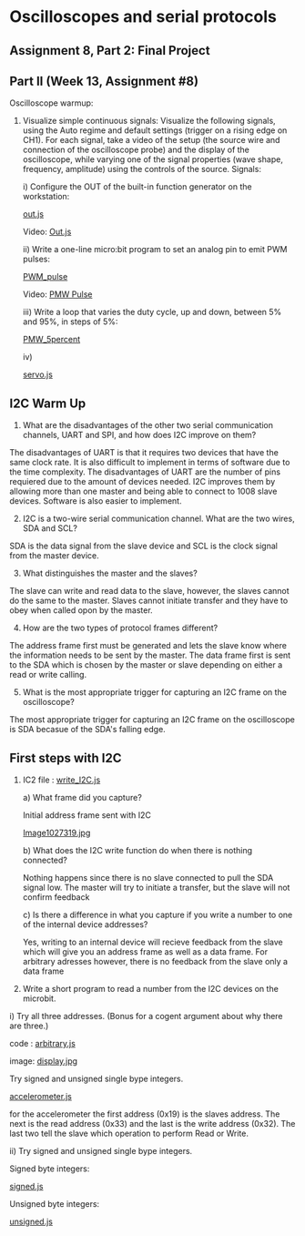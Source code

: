 # Oscilloscopes and serial protocols

## Assignment 8, Part 2: Final Project

## Part II (Week 13, Assignment #8)


Oscilloscope warmup:

1) Visualize simple continuous signals:
Visualize the following signals, using the Auto regime and default settings (trigger on a rising edge on CH1). For each signal, take a video of the setup (the source wire and connection of the oscilloscope probe) and the display of the oscilloscope, while varying one of the signal properties (wave shape, frequency, amplitude) using the controls of the source. Signals:
  
  
    i) Configure the OUT of the built-in function generator on the workstation:
        
   [out.js](out.js)
   
   Video: [Out.js](https://imgur.com/a/jv0HTJi)
    
    ii) Write a one-line micro:bit program to set an analog pin to emit PWM pulses:
    
   [PWM_pulse](PWM_pulse.js)
   
   Video: [PMW Pulse](https://i.imgur.com/xmTZrMv.mp4)
    
    iii) Write a loop that varies the duty cycle, up and down, between 5% and 95%, in steps of 5%:
    
   [PMW_5percent](PMW_5percent.js)
   
   iv) 
   
   [servo.js](servo.js)
        
    
## I2C Warm Up

  1. What are the disadvantages of the other two serial communication channels, UART and SPI, and how does I2C improve on         them?
    
The disadvantages of UART is that it requires two devices that have the same clock rate.  It is also difficult to     implement in terms of software due to the time complexity. The disadvantages of UART are the number of pins requiered due to  the amount of devices needed. I2C improves them by allowing more than one master and being able to connect to 1008 slave devices. Software is also easier to implement.

2. I2C is a two-wire serial communication channel. What are the two wires, SDA and SCL?

SDA is the data signal from the slave device and SCL is the clock signal from the master device.

3. What distinguishes the master and the slaves?

The slave can write and read data to the slave, however, the slaves cannot do the same to the master.  Slaves cannot initiate transfer and they have to obey when called opon by the master.

4. How are the two types of protocol frames different?

The address frame first must be generated and lets the slave know where the information needs to be sent by the master.  The data frame first is sent to the SDA which is chosen by the master or slave depending on either a read or write calling.

5. What is the most appropriate trigger for capturing an I2C frame on the oscilloscope?

The most appropriate trigger for capturing an I2C frame on the oscilloscope is SDA becasue of the SDA's falling edge.

## First steps with I2C

1. IC2 file : [write_I2C.js](write_I2C.js)
  
    a) What frame did you capture?
    
    Initial address frame sent with I2C
    
    [Image1027319.jpg](Image1027319.jpg)
    
    b) What does the I2C write function do when there is nothing connected?
      
     Nothing happens since there is no slave connected to pull the SDA signal low. The master will try to initiate a transfer,                              but the slave will not confirm feedback
     
     c) Is there a difference in what you capture if you write a number to one of the internal device addresses?
     
     Yes, writing to an internal device will recieve feedback from the slave which will give you an address frame as well as a data frame. For arbitrary adresses however, there is no feedback from the slave only a data frame
     

2. Write a short program to read a number from the I2C devices on the microbit.

  i)  Try all three addresses. (Bonus for a cogent argument about why there are three.)

  
  code : [arbitrary.js](arbitrary.js)
  
  image: [display.jpg](oscili.jpg)
  
  
  Try signed and unsigned single bype integers.
  
  
  

  
  
 
 [accelerometer.js](accelerometer.js)

  for the accelerometer the first address (0x19) is the slaves address. The next is the read address (0x33) and the last is             the write address (0x32). The last two tell the slave which operation to perform Read or Write.
  
 
  ii) Try signed and unsigned single bype integers.
  
  Signed byte integers:
  
  [signed.js](signed.js)
  
  
  Unsigned byte integers:
  
  [unsigned.js](unsigned.js)
  









